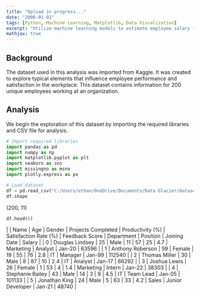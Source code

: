```yaml
---
title: "Upload in progress..."
date: "2000-01-01"
tags: [Python, Machine Learning, Matplotlib, Data Visualization]
excerpt: "Utilize machine learning models to estimate employee salary from performance metrics"
mathjax: true
---
```


## Background
The dataset used in this analysis was imported from Kaggle. It was created to explore typical elements that influence employee performance and satisfaction in the workplace. This dataset contains information for 200 unique employees working at an organization.

## Analysis
We begin the exploration of this dataset by importing the required libraries and CSV file for analysis.

```python
# Import required libraries
import pandas as pd
import numpy as np
import matplotlib.pyplot as plt
import seaborn as sns
import missingno as msno
import plotly.express as px

# Load dataset
df = pd.read_csv("C:/Users/ethan/OneDrive/Documents/Data Glacier/datasets/hr_data.csv")
df.shape
```
(200, 11)

```python
df.head(6)
```

|   | Name	| Age |	Gender | Projects Completed |	Productivity (%) |	Satisfaction Rate (%) |	Feedback Score |	Department |	Position |	Joining Date |	Salary |
| 0	| Douglas Lindsey |	25	| Male |	11	| 57 |	25	| 4.7 |	Marketing	| Analyst |	Jan-20 |	63596 |
| 1 |	Anthony Roberson	| 59 |	Female | 19 |	55 |	76 |	2.8 |	IT |	Manager |	Jan-99 |	112540 |
| 2	| Thomas Miller	| 30	| Male	| 8 |	87 |	10	| 2.4	| IT |	Analyst	| Jan-17 |	66292 |
| 3	| Joshua Lewis	| 26	| Female	| 1	| 53	| 4	| 1.4	| Marketing	| Intern |	Jan-22 |	38303 |
| 4	| Stephanie Bailey |	43 |	Male	| 14 |	3 |	9 |	4.5 |	IT	| Team Lead |	Jan-05	| 101133 |
| 5	| Jonathan King	| 24 |	Male	| 5	| 63 |	33 |	4.2 |	Sales |	Junior Developer |	Jan-21 |	48740 |

